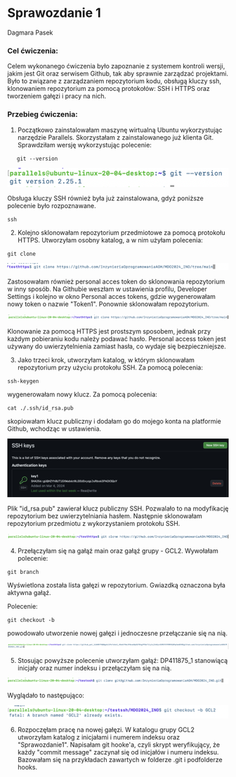 # Sprawozdanie 1
Dagmara Pasek

### Cel ćwiczenia:
Celem wykonanego ćwiczenia było zapoznanie z systemem kontroli wersji, jakim jest Git oraz serwisem Github, tak aby sprawnie zarządzać projektami. Było to związane z zarządzaniem repozytorium kodu, obsługą kluczy ssh, klonowaniem repozytorium za pomocą protokołów: SSH i HTTPS oraz tworzeniem gałęzi i pracy na nich. 

### Przebieg ćwiczenia:

1. Początkowo zainstalowałam maszynę wirtualną Ubuntu wykorzystując narzędzie Parallels. Skorzystałam z zainstalowanego już klienta Git. Sprawdziłam wersję wykorzystując polecenie:
```
   git --version
```

![](./screeny/ss1)


Obsługa kluczy SSH również była już zainstalowana, gdyż poniższe polecenie było rozpoznawane.
```
ssh
```
 

2. Kolejno sklonowałam repozytorium przedmiotowe za pomocą protokołu HTTPS. Utworzyłam osobny katalog, a w nim użyłam polecenia:
 ```
git clone
``` 

![](./screeny/ss2)


Zastosowałam również personal acces token do sklonowania repozytorium w inny sposób. Na Githubie weszłam w ustawienia profilu, Developer Settings i kolejno w okno Personal acces tokens, gdzie wygenerowałam nowy token o nazwie "Token1". Ponownie sklonowałam repozytorium. 


![](./screeny/ss3)

Klonowanie za pomocą HTTPS jest prostszym sposobem, jednak przy każdym pobieraniu kodu należy podawać hasło. Personal access token jest używany do uwierzytelnienia zamiast hasła, co wydaje się bezpieczniejsze. 


3. Jako trzeci krok, utworzyłam katalog, w którym sklonowałam repozytorium przy użyciu protokołu SSH. Za pomocą polecenia:
   
 ```
 ssh-keygen
 ```
   wygenerowałam nowy klucz. Za pomocą polecenia:
```
cat ./.ssh/id_rsa.pub
```
skopiowałam klucz publiczny i dodałam go do mojego konta na platformie Github, wchodząc w ustawienia. 

![](./screeny/ss_klucze.png)

Plik "id_rsa.pub" zawierał klucz publiczny SSH. Pozwalało to na modyfikację repozytorium bez uwierzytelniania hasłem. Następnie sklonowałam repozytorium przedmiotu z wykorzystaniem protokołu SSH. 

![](./screeny/ss4)

4. Przełączyłam się na gałąź main oraz gałąź grupy - GCL2. Wywołałam polecenie:
```
git branch
```
Wyświetlona została lista gałęzi w repozytorium. Gwiazdką oznaczona była aktywna gałąź. 

Polecenie:
```
git checkout -b
```
powodowało utworzenie nowej gałęzi i jednoczesne przełączanie się na nią. 

![](./screeny/ss5)

5. Stosując powyższe polecenie utworzyłam gałąź: DP411875_1 stanowiącą inicjały oraz numer indeksu i przełączyłam się na nią. 


![](./screeny/ss6)

Wyglądało to następująco:

![](./screeny/ss7)

6. Rozpoczęłam pracę na nowej gałęzi. W katalogu grupy GCL2 utworzyłam katalog z inicjałami i numerem indeksu oraz "Sprawozdanie1". Napisałam git hooke'a, czyli skrypt weryfikujący, że każdy "commit message" zaczynał się od inicjałów i numeru indeksu. Bazowałam się na przykładach zawartych w folderze .git i podfolderze hooks.



